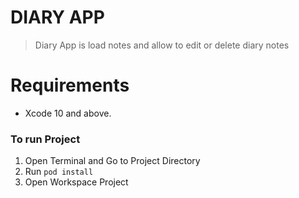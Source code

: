 # DIARY APP


> Diary App is load notes and allow to edit or delete diary notes


# Requirements

* Xcode 10 and above.

### To run Project 
1. Open Terminal and Go to Project Directory 
1. Run `pod install` 
2. Open Workspace Project

